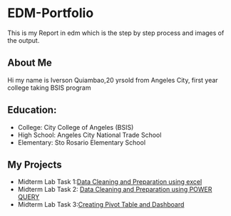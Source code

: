 # EDM-Portfolio
This is my Report in edm which is the step by step process and images of the output.
## About Me
Hi my name is Iverson Quiambao,20 yrsold from Angeles City, first year college taking BSIS program
## Education:
- College: City College of Angeles (BSIS)
- High School: Angeles City National Trade School
- Elementary: Sto Rosario Elementary School
## My Projects
- Midterm Lab Task 1:[Data Cleaning and Preparation using excel](https://github.com/Iverson748/EDM-Portfolio/blob/main/Midterm%20Lab%20Task%201/Readme.md)
- Midterm Lab Task 2: [Data Cleaning and Preparation using POWER QUERY](https://github.com/Iverson748/EDM-Portfolio/blob/main/Midterm%20Lab%20Task%202/Readme.md)
- Midterm Lab Task 3:[Creating Pivot Table and Dashboard](https://github.com/Iverson748/EDM-Portfolio/blob/main/Midterm%20Lab%20Task%203/Readme.md)
